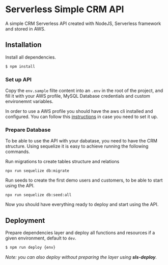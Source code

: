 # Serverless Simple CRM API
A simple CRM Serverless API created with NodeJS, Serverless framework and stored in AWS.

## Installation

Install all dependencies.

```sh
$ npm install
```
### Set up API

Copy the `env.sample` filte content into an `.env` in the root of the project, and fill it with your AWS profile, MySQL Database credentials and custom environemnt variables.

In order to use a AWS profile you should have the aws cli installed and configured. You can follow this [instructions](https://docs.aws.amazon.com/cli/latest/userguide/cli-chap-configure.html) in case you need to set it up.

### Prepare Database

To be able to use the API with your dabatase, you need to have the CRM structure. Using sequelize it is easy to achieve running the following commands.

Run migrations to create tables structure and relations
```
npx run sequelize db:migrate
```

Run seeds to create the first demo users and customers, to be able to start using the API.
```
npx run sequelize db:seed:all
```

Now you should have everything ready to deploy and start using the API.

## Deployment

Prepare dependencies layer and deploy all functions and resources if a given environment, default to `dev`.

```sh
$ npm run deploy {env}
```

_Note: you can also deploy without preparing the layer using **sls-deploy**._
